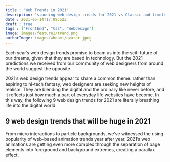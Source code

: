 ```yaml
---
title : "Web Trends in 2021"
description: "stunning web design trends for 2021 vs Classic and timeless design, what should you choose for you next projects"
date : 2021-05-14T17:09:52Z
draft : true
tags : ["FrontEnd", "Css", "Webdesign"]
image: images/feature1/trend.png
authorImage: images/whoami/avatar.jpeg
---
```


Each year’s web design trends promise to beam us into the scifi future of our dreams, given that they are based in technology. But the 2021 predictions we received from our community of web designers from around the world suggest the opposite.

2021’s web design trends appear to share a common theme: rather than aspiring to hi-tech fantasy, web designers are seeking new heights of realism. They are blending the digital and the ordinary like never before, and it reflects just how much a part of everyday life websites have become. In this way, the following 9 web design trends for 2021 are literally breathing life into the digital world.


## 9 web design trends that will be huge in 2021


From micro interactions to particle backgrounds, we’ve witnessed the rising popularity of web-based animation trends year after year. 2021’s web animations are getting even more complex through the separation of page elements into foreground and background extremes, creating a parallax effect.